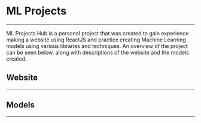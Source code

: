 # ML Projects
****

ML Projects Hub is a personal project that was created to gain experience making a website using ReactJS and practice creating Machine Learning models using various libraries and techniques. An overview of the project can be seen below, along with descriptions of the website and the models created. 

## Website
****


## Models
****

